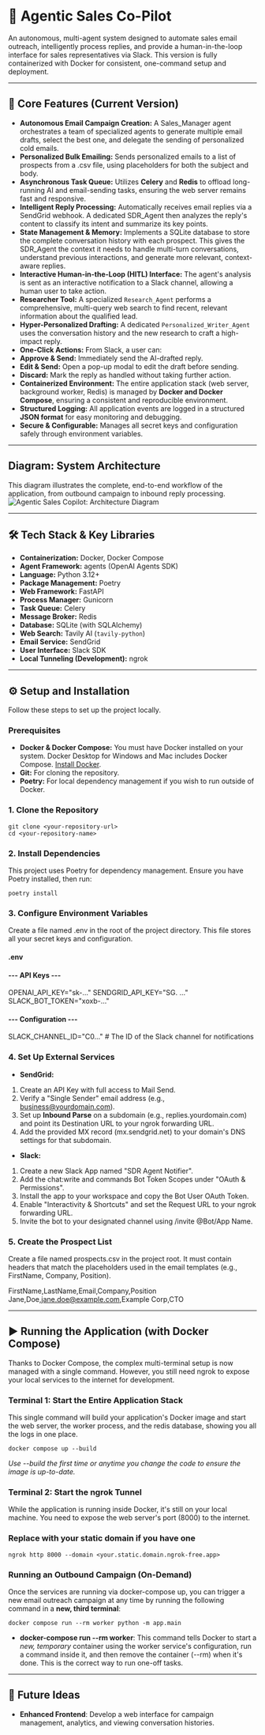 # **🤖 Agentic Sales Co-Pilot**

An autonomous, multi-agent system designed to automate sales email outreach, intelligently process replies, and provide a human-in-the-loop interface for sales representatives via Slack. This version is fully containerized with Docker for consistent, one-command setup and deployment.

---

## **🚀 Core Features (Current Version)**

* **Autonomous Email Campaign Creation:** A Sales_Manager agent orchestrates a team of specialized agents to generate multiple email drafts, select the best one, and delegate the sending of personalized cold emails. 
* **Personalized Bulk Emailing:** Sends personalized emails to a list of prospects from a .csv file, using placeholders for both the subject and body.
* **Asynchronous Task Queue:** Utilizes **Celery** and **Redis** to offload long-running AI and email-sending tasks, ensuring the web server remains fast and responsive.
* **Intelligent Reply Processing:** Automatically receives email replies via a SendGrid webhook. A dedicated SDR_Agent then analyzes the reply's content to classify its intent and summarize its key points.
* **State Management & Memory:** Implements a SQLite database to store the complete conversation history with each prospect. This gives the SDR_Agent the context it needs to handle multi-turn conversations, understand previous interactions, and generate more relevant, context-aware replies.
* **Interactive Human-in-the-Loop (HITL) Interface:** The agent's analysis is sent as an interactive notification to a Slack channel, allowing a human user to take action.
* **Researcher Tool:** A specialized `Research_Agent` performs a comprehensive, multi-query web search to find recent, relevant information about the qualified lead.
* **Hyper-Personalized Drafting:** A dedicated `Personalized_Writer_Agent` uses the conversation history and the new research to craft a high-impact reply.
* **One-Click Actions:** From Slack, a user can:
* **Approve & Send:** Immediately send the AI-drafted reply.
* **Edit & Send:** Open a pop-up modal to edit the draft before sending.
* **Discard:** Mark the reply as handled without taking further action.
* **Containerized Environment:** The entire application stack (web server, background worker, Redis) is managed by **Docker and Docker Compose**, ensuring a consistent and reproducible environment.
* **Structured Logging:** All application events are logged in a structured **JSON format** for easy monitoring and debugging. 
* **Secure & Configurable:** Manages all secret keys and configuration safely through environment variables.

---

## **Diagram: System Architecture**

This diagram illustrates the complete, end-to-end workflow of the application, from outbound campaign to inbound reply processing.
![Agentic Sales Copilot: Architecture Diagram](./assets/Arch_Diag_Agentic_Sales_Copilot_v1.png)

---

## **🛠️ Tech Stack & Key Libraries**

* **Containerization:** Docker, Docker Compose
* **Agent Framework:** agents (OpenAI Agents SDK)
* **Language:** Python 3.12+
* **Package Management:** Poetry
* **Web Framework:** FastAPI
* **Process Manager:** Gunicorn
* **Task Queue:** Celery
* **Message Broker:** Redis
* **Database:** SQLite (with SQLAlchemy)
* **Web Search:** Tavily AI (`tavily-python`)
* **Email Service:** SendGrid
* **User Interface:** Slack SDK
* **Local Tunneling (Development):** ngrok

---

## **⚙️ Setup and Installation**

Follow these steps to set up the project locally.

### **Prerequisites**

* **Docker & Docker Compose:** You must have Docker installed on your system. Docker Desktop for Windows and Mac includes Docker Compose. [Install Docker](https://docs.docker.com/get-docker/).
* **Git:** For cloning the repository.
* **Poetry:** For local dependency management if you wish to run outside of Docker.

### **1. Clone the Repository**

```
git clone <your-repository-url>
cd <your-repository-name>
```

### **2. Install Dependencies**

This project uses Poetry for dependency management. Ensure you have Poetry installed, then run:

```
poetry install
```

### **3. Configure Environment Variables**

Create a file named .env in the root of the project directory. This file stores all your secret keys and configuration.

#### .env

#### --- API Keys ---
OPENAI_API_KEY="sk-..."
SENDGRID_API_KEY="SG. ..."
SLACK_BOT_TOKEN="xoxb-..."

#### --- Configuration ---
SLACK_CHANNEL_ID="C0..." # The ID of the Slack channel for notifications

### **4. Set Up External Services**

* **SendGrid:**
1. Create an API Key with full access to Mail Send.
2. Verify a "Single Sender" email address (e.g., business@yourdomain.com).
3. Set up **Inbound Parse** on a subdomain (e.g., replies.yourdomain.com) and point its Destination URL to your ngrok forwarding URL.
4. Add the provided MX record (mx.sendgrid.net) to your domain's DNS settings for that subdomain.
* **Slack:**
1. Create a new Slack App named "SDR Agent Notifier".
2. Add the chat:write and commands Bot Token Scopes under "OAuth & Permissions".
3. Install the app to your workspace and copy the Bot User OAuth Token.
4. Enable "Interactivity & Shortcuts" and set the Request URL to your ngrok forwarding URL.
5. Invite the bot to your designated channel using /invite @Bot/App Name.

### **5. Create the Prospect List**

Create a file named prospects.csv in the project root. It must contain headers that match the placeholders used in the email templates (e.g., FirstName, Company, Position).

FirstName,LastName,Email,Company,Position
Jane,Doe,jane.doe@example.com,Example Corp,CTO

---

## **▶️ Running the Application (with Docker Compose)**

Thanks to Docker Compose, the complex multi-terminal setup is now managed with a single command. However, you still need ngrok to expose your local services to the internet for development.

### **Terminal 1: Start the Entire Application Stack**

This single command will build your application's Docker image and start the web server, the worker process, and the redis database, showing you all the logs in one place.

```
docker compose up --build
```

*Use --build the first time or anytime you change the code to ensure the image is up-to-date.*

### **Terminal 2: Start the ngrok Tunnel**

While the application is running inside Docker, it's still on your local machine. You need to expose the web server's port (8000) to the internet.

### Replace with your static domain if you have one
```
ngrok http 8000 --domain <your.static.domain.ngrok-free.app>
```

### **Running an Outbound Campaign (On-Demand)**

Once the services are running via docker-compose up, you can trigger a new email outreach campaign at any time by running the following command in a **new, third terminal**:

```
docker compose run --rm worker python -m app.main
```

* **docker-compose run --rm worker**: This command tells Docker to start a *new, temporary* container using the worker service's configuration, run a command inside it, and then remove the container (--rm) when it's done. This is the correct way to run one-off tasks.

---

## **🔮 Future Ideas**

* **Enhanced Frontend**: Develop a web interface for campaign management, analytics, and viewing conversation histories.
